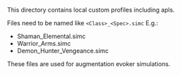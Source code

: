 This directory contains local custom profiles including apls.

Files need to be named like `<Class>_<Spec>.simc` E.g.:
- Shaman_Elemental.simc
- Warrior_Arms.simc
- Demon_Hunter_Vengeance.simc


These files are used for augmentation evoker simulations.
